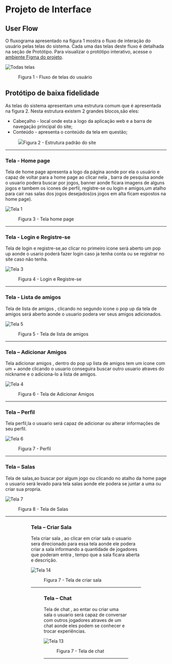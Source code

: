 
# Projeto de Interface


## User Flow

O fluxograma apresentado na figura 1 mostra o fluxo de interação do usuário pelas telas do sistema. Cada uma das telas deste fluxo é detalhada na seção de Protótipo. Para visualizar o protótipo interativo, acesse o <a href="https://www.figma.com/proto/hmYlDcIeb9Muq5sbxBzTqU/Untitled?type=design&node-id=1-2&t=YnjD1XUWNbGzugpF-1&scaling=contain&page-id=0%3A1&starting-point-node-id=1%3A2">ambiente Figma do projeto</a>.

 ![Todas telas ](https://github.com/ICEI-PUC-Minas-PMV-ADS/pmv-ads-2023-2-e1-proj-web-t4-group_4/assets/144962568/5abb6fb8-1b61-4763-ae14-8d2723bdd9a5)

  
<figure> 
    <figcaption>Figura 1 - Fluxo de telas do usuário
</figure> 


## Protótipo de baixa fidelidade

As telas do sistema apresentam uma estrutura comum que é apresentada na figura 2. Nesta estrutura existem 2 grandes blocos,são eles:
<ul>
  <li>Cabeçalho - local onde esta a logo da aplicação web e a barra de navegação principal do site;</li>
  <li>Conteúdo - apresenta o conteúdo da tela em questão;</li>

</ul>

<figure> 
  <img src="https://github.com/ICEI-PUC-Minas-PMV-ADS/pmv-ads-2023-2-e1-proj-web-t4-group_4/assets/144962568/5ab12922-b0c0-4490-bf20-f5773412b6bb)"
    <figcaption>Figura 2 - Estrutura padrão do site
</figure> 
<hr>

<h3><b>Tela - Home page</b></h3>
<p>Tela de home page apresenta a logo da página aonde por ela o usuário e capaz de voltar para a home page ao clicar nela , barra de pesquisa aonde o usuario podera buscar por jogos, banner aonde ficara imagens de alguns jogos e tambem os icones de perfil, registre-se ou login e amigos,um atalho para cair nas salas dos jogos desejados(os jogos em alta ficam espostos na home page). </p>
  
![Tela 1](https://github.com/ICEI-PUC-Minas-PMV-ADS/pmv-ads-2023-2-e1-proj-web-t4-group_4/assets/144962568/63a52004-dc19-45b0-9f3e-0dae7a13c124)

<figure> 
  <figcaption>Figura 3 - Tela home page
</figure> 
<hr>


<h3><b>Tela - Login e Registre-se</b></h3>
<p>Tela de login e registre-se,ao clicar no primeiro icone será  aberto um pop up aonde o usario poderá fazer login caso ja tenha conta ou se registrar no site caso não tenha.</p>

 ![Tela 3](https://github.com/ICEI-PUC-Minas-PMV-ADS/pmv-ads-2023-2-e1-proj-web-t4-group_4/assets/144962568/c18f2b0d-b102-4834-93f2-86bf3af00240)
  
<figure> 
  <figcaption> Figura 4 - Login e Registre-se
</figure> 
<hr>

<h3><b>Tela - Lista de amigos</b></h3>
<p>Tela de lista de amigos , clicando no segundo icone o pop up da tela de amigos será aberto aonde o usuario podera ver seus amigos adicionados.</p>


![Tela 5](https://github.com/ICEI-PUC-Minas-PMV-ADS/pmv-ads-2023-2-e1-proj-web-t4-group_4/assets/144962568/1a5b0aac-5bfb-4db5-a74f-42c3ac41692d)


  
<figure>  
    <figcaption>Figura 5 - Tela de lista de amigos     
</figure> 
<hr>

<h3><b>Tela – Adicionar Amigos</b></h3>
<p>Tela adicionar amigos , dentro do pop up lista de amigos tem um icone com um + aonde clicando o usuario conseguira buscar outro usuario atraves do nickname e o adiciona-lo a lista de amigos. </p>
  
![Tela 4](https://github.com/ICEI-PUC-Minas-PMV-ADS/pmv-ads-2023-2-e1-proj-web-t4-group_4/assets/144962568/37a9631c-db56-4088-83d0-951ec22193d5)


<figure> 
    <figcaption>Figura 6 - Tela de Adicionar Amigos
</figure>
<hr>

<h3><b>Tela – Perfil</b></h3>
<p>Tela perfil,la o usuario será capaz de adicionar ou alterar informações de seu perfil.</p>
  
 
  ![Tela 6](https://github.com/ICEI-PUC-Minas-PMV-ADS/pmv-ads-2023-2-e1-proj-web-t4-group_4/assets/144962568/c5ff8852-782a-465f-9798-cf94c30bef9d)


<figure> 
    <figcaption>Figura 7 - Perfil
</figure>
<hr> 
  
  <h3><b>Tela – Salas</b></h3>
<p>Tela de salas,ao buscar por algum jogo ou clicando no atalho da home page o usuario será levado para tela salas aonde ele podera se juntar a uma ou criar sua propria.</p>

  ![Tela 7](https://github.com/ICEI-PUC-Minas-PMV-ADS/pmv-ads-2023-2-e1-proj-web-t4-group_4/assets/144962568/d68ab21d-1c6d-4887-a292-d0155be87459)


<figure> 
    <figcaption>Figura 8 - Tela de Salas
</figure>
<hr>

  

<figure> 



  

<figure> 
<h3><b>Tela – Criar Sala</b></h3>
<p>Tela criar sala , ao clicar em criar sala o usuario sera direcionado para essa tela aonde ele podera criar a sala informando a quantidade de jogadores que poderam entra , tempo que a sala ficara aberta e descrição.</p>
  
 
 ![Tela 14](https://github.com/ICEI-PUC-Minas-PMV-ADS/pmv-ads-2023-2-e1-proj-web-t4-group_4/assets/144962568/2f65bf6a-bb26-4c53-a567-d79608d958bc)



<figure> 
    <figcaption>Figura 7 - Tela de criar sala
</figure>
<hr> 

<figure> 
<h3><b>Tela – Chat</b></h3>
<p>Tela de chat , ao entar ou criar uma sala o usuario será capaz de conversar com outros jogadores atraves de um chat aonde eles podem se conhecer e trocar experiências.</p>
  
 
 ![Tela 13](https://github.com/ICEI-PUC-Minas-PMV-ADS/pmv-ads-2023-2-e1-proj-web-t4-group_4/assets/144962568/90a8d2ea-2940-4eca-9f66-35640c602301)



<figure> 
    <figcaption>Figura 7 - Tela de chat
</figure>
<hr> 
 
